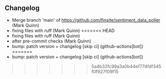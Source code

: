 ## Changelog

- Merge branch 'main' of https://github.com/finsite/sentiment_data_poller (Mark Quinn)
- fixing files with ruff (Mark Quinn)
<<<<<<< HEAD
- fixing files with ruff (Mark Quinn)
- after pre-commit checks (Mark Quinn)
- bump: patch version + changelog [skip ci] (github-actions[bot])
=======
- bump: patch version + changelog [skip ci] (github-actions[bot])
>>>>>>> 5a4b32fc99a3a0b44ef774fdf345f0f927f09f15
